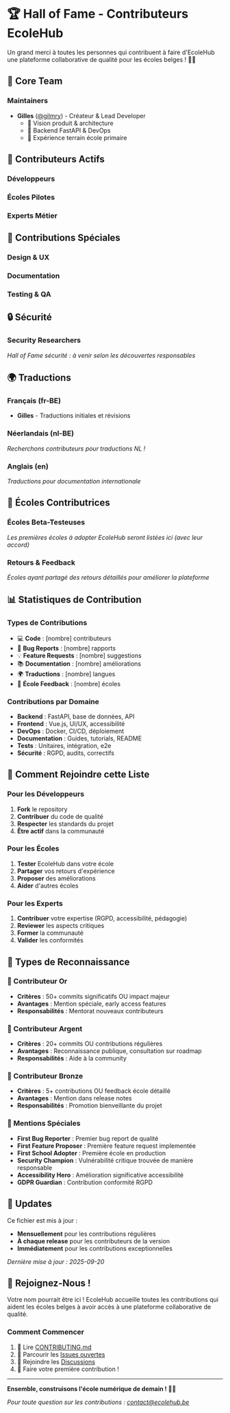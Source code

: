 # 🏆 Hall of Fame - Contributeurs EcoleHub

Un grand merci à toutes les personnes qui contribuent à faire d'EcoleHub une plateforme collaborative de qualité pour les écoles belges ! 🏫✨

## 👑 Core Team

### Maintainers
- **Gilles** ([@gilmry](https://github.com/gilmry)) - Créateur & Lead Developer
  - 🎯 Vision produit & architecture
  - 🔧 Backend FastAPI & DevOps
  - 🏫 Expérience terrain école primaire

<!-- Futurs maintainers seront ajoutés ici -->

## 🌟 Contributeurs Actifs

### Développeurs
<!-- Les contributeurs code réguliers seront listés ici -->

### Écoles Pilotes
<!-- Les écoles qui testent et donnent des retours seront reconnues ici -->

### Experts Métier
<!-- Experts RGPD, accessibilité, pédagogie seront listés ici -->

## 🎨 Contributions Spéciales

### Design & UX
<!-- Contributeurs design/UX -->

### Documentation
<!-- Contributeurs documentation, traductions -->

### Testing & QA
<!-- Contributeurs tests, QA, retours utilisateur -->

## 🔒 Sécurité

### Security Researchers
<!-- Chercheurs ayant trouvé des vulnérabilités de manière responsable -->

*Hall of Fame sécurité : à venir selon les découvertes responsables*

## 🌍 Traductions

### Français (fr-BE)
- **Gilles** - Traductions initiales et révisions

### Néerlandais (nl-BE)
*Recherchons contributeurs pour traductions NL !*

### Anglais (en)
*Traductions pour documentation internationale*

## 🏫 Écoles Contributrices

### Écoles Beta-Testeuses
*Les premières écoles à adopter EcoleHub seront listées ici (avec leur accord)*

### Retours & Feedback
*Écoles ayant partagé des retours détaillés pour améliorer la plateforme*

## 📊 Statistiques de Contribution

### Types de Contributions
- 💻 **Code** : [nombre] contributeurs
- 🐛 **Bug Reports** : [nombre] rapports
- 💡 **Feature Requests** : [nombre] suggestions
- 📚 **Documentation** : [nombre] améliorations
- 🌍 **Traductions** : [nombre] langues
- 🏫 **École Feedback** : [nombre] écoles

### Contributions par Domaine
- **Backend** : FastAPI, base de données, API
- **Frontend** : Vue.js, UI/UX, accessibilité
- **DevOps** : Docker, CI/CD, déploiement
- **Documentation** : Guides, tutorials, README
- **Tests** : Unitaires, intégration, e2e
- **Sécurité** : RGPD, audits, correctifs

## 🎯 Comment Rejoindre cette Liste

### Pour les Développeurs
1. **Fork** le repository
2. **Contribuer** du code de qualité
3. **Respecter** les standards du projet
4. **Être actif** dans la communauté

### Pour les Écoles
1. **Tester** EcoleHub dans votre école
2. **Partager** vos retours d'expérience
3. **Proposer** des améliorations
4. **Aider** d'autres écoles

### Pour les Experts
1. **Contribuer** votre expertise (RGPD, accessibilité, pédagogie)
2. **Reviewer** les aspects critiques
3. **Former** la communauté
4. **Valider** les conformités

## 🏅 Types de Reconnaissance

### 🥇 Contributeur Or
- **Critères** : 50+ commits significatifs OU impact majeur
- **Avantages** : Mention spéciale, early access features
- **Responsabilités** : Mentorat nouveaux contributeurs

### 🥈 Contributeur Argent
- **Critères** : 20+ commits OU contributions régulières
- **Avantages** : Reconnaissance publique, consultation sur roadmap
- **Responsabilités** : Aide à la community

### 🥉 Contributeur Bronze
- **Critères** : 5+ contributions OU feedback école détaillé
- **Avantages** : Mention dans release notes
- **Responsabilités** : Promotion bienveillante du projet

### 🌟 Mentions Spéciales
- **First Bug Reporter** : Premier bug report de qualité
- **First Feature Proposer** : Première feature request implementée
- **First School Adopter** : Première école en production
- **Security Champion** : Vulnérabilité critique trouvée de manière responsable
- **Accessibility Hero** : Amélioration significative accessibilité
- **GDPR Guardian** : Contribution conformité RGPD

## 📅 Updates

Ce fichier est mis à jour :
- **Mensuellement** pour les contributions régulières
- **À chaque release** pour les contributeurs de la version
- **Immédiatement** pour les contributions exceptionnelles

*Dernière mise à jour : 2025-09-20*

## 🤝 Rejoignez-Nous !

Votre nom pourrait être ici ! EcoleHub accueille toutes les contributions qui aident les écoles belges à avoir accès à une plateforme collaborative de qualité.

### Comment Commencer
1. 📖 Lire [CONTRIBUTING.md](./CONTRIBUTING.md)
2. 👀 Parcourir les [Issues ouvertes](https://github.com/gilmry/ecolehub/issues)
3. 💬 Rejoindre les [Discussions](https://github.com/gilmry/ecolehub/discussions)
4. 🚀 Faire votre première contribution !

---

**Ensemble, construisons l'école numérique de demain ! 🏫🚀**

*Pour toute question sur les contributions : contact@ecolehub.be*